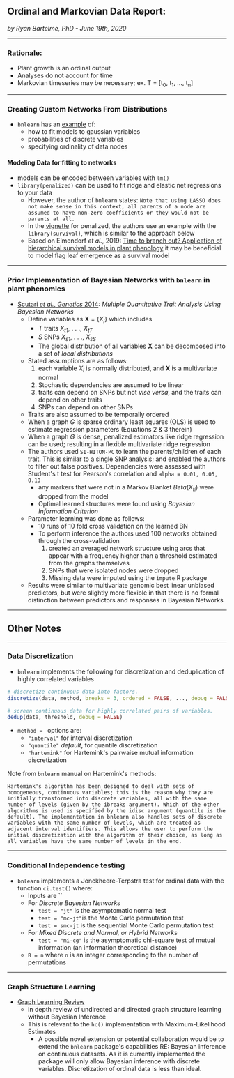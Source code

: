 ## Ordinal and Markovian Data Report:
*by Ryan Bartelme, PhD - June 19th, 2020*

---
### Rationale:

* Plant growth is an ordinal output
* Analyses do not account for time
* Markovian timeseries may be necessary; ex. T = [t<sub>0</sub>, t<sub>1</sub>, ..., t<sub>n</sub>]

---

### Creating Custom Networks From Distributions

* `bnlearn` has an [example](https://www.bnlearn.com/examples/custom/) of:
  * how to fit models to gaussian variables
  * probabilities of discrete variables
  * specifying ordinality of data nodes

#### Modeling Data for fitting to networks

* models can be encoded between variables with `lm()`
* `library(penalized)` can be used to fit ridge and elastic net regressions to your data
  * However, the author of `bnlearn` states: `Note that using LASSO does not make sense in this context, all parents of a node are assumed to have non-zero coefficients or they would not be parents at all.`
  * In the [vignette](https://cran.r-project.org/web/packages/penalized/vignettes/penalized.pdf) for penalized, the authors use an example with the `library(survival)`, which is similar to the approach below
  * Based on Elmendorf *et al.*, 2019: [Time to branch out? Application of hierarchical survival models in plant phenology](https://www.sciencedirect.com/science/article/pii/S0168192319303107?via%3Dihub) it may be beneficial to model flag leaf emergence as a survival model

---

### Prior Implementation of Bayesian Networks with `bnlearn` in plant phenomics

* [Scutari *et al.*, *Genetics* 2014](https://www.genetics.org/content/genetics/198/1/129.full.pdf): *Multiple Quantitative Trait Analysis Using Bayesian Networks*
  * Define variables as **X** = {*X*<sub>*i*</sub>} which includes
    * *T* traits *X*<sub>*t1*</sub>, . . ., *X*<sub>*tT*</sub>
    * *S* SNPs *X*<sub>*s1*</sub>, . . ., *X*<sub>*sS*</sub>
    * The global distribution of all variables **X** can be decomposed into a set of *local distributions*
  * Stated assumptions are as follows:
    1. each variable *X*<sub>*i*</sub> is normally distributed, and **X** is a multivariate normal
    2. Stochastic dependencies are assumed to be linear
    3. traits can depend on SNPs but not *vise versa*, and the traits can depend on other traits
    4. SNPs can depend on other SNPs
  * Traits are also assumed to be temporally ordered
  * When a graph *G* is sparse ordinary least squares (OLS) is used to estimate regression parameters (Equations 2 & 3 therein)
  * When a graph *G* is dense, penalized estimators like ridge regression can be used; resulting in a flexible multivariate ridge regression
  * The authors used `SI-HITON-PC` to learn the parents/children of each trait. This is similar to a single SNP analysis; and enabled the authors to filter out false positives. Dependencies were assessed with Student's t test for Pearson's correlation and `alpha = 0.01, 0.05, 0.10`
    *  any markers that were not in a Markov Blanket *Beta*(*X*<sub>*ti*</sub>) were dropped from the model
    * Optimal learned structures were found using *Bayesian Information Criterion*
  * Parameter learning was done as follows:
    * 10 runs of 10 fold cross validation on the learned BN
    * To perform inference the authors used 100 networks obtained through the cross-validation
      1. created an averaged network structure using arcs that appear with a frequency higher than a threshold estimated from the graphs themselves
      2. SNPs that were isolated nodes were dropped
      3. Missing data were imputed using the `impute` R package
  * Results were similar to multivariate genomic best linear unbiased predictors, but were slightly more flexible in that there is no formal distinction between predictors and responses in Bayesian Networks 


---

## Other Notes

---

### Data Discretization

* `bnlearn` implements the following for discretization and deduplication of highly correlated variables

```R
# discretize continuous data into factors.
discretize(data, method, breaks = 3, ordered = FALSE, ..., debug = FALSE)

# screen continuous data for highly correlated pairs of variables.
dedup(data, threshold, debug = FALSE)
```

* `method = ` options are:
  * `"interval"` for interval discretization
  * `"quantile"` *default*, for quantile discretization
  * `"hartemink"` for Hartemink's pairwaise mutual information discretization

Note from `bnlearn` manual on Hartemink's methods:

```
Hartemink's algorithm has been designed to deal with sets of homogeneous, continuous variables; this is the reason why they are initially transformed into discrete variables, all with the same number of levels (given by the ibreaks argument). Which of the other algorithms is used is specified by the idisc argument (quantile is the default). The implementation in bnlearn also handles sets of discrete variables with the same number of levels, which are treated as adjacent interval identifiers. This allows the user to perform the initial discretization with the algorithm of their choice, as long as all variables have the same number of levels in the end.
```
---

### Conditional Independence testing

* `bnlearn` implements a Jonckheere-Terpstra test for ordinal data with the function `ci.test()` where:
  * Inputs are ``
  * For *Discrete Bayesian Networks*
    * `test = "jt"` is the asymptomatic normal test
    * `test = "mc-jt"`is the Monte Carlo permutation test
    * `test = smc-jt` is the sequential Monte Carlo permutation test
  * For *Mixed Discrete and Normal, or Hybrid Networks*
    * `test = "mi-cg"` is the asymptomatic chi-square test of mutual information (an information theoretical distance)
  * `B = n` where `n` is an integer corresponding to the number of permutations

---

### Graph Structure Learning

* [Graph Learning Review](https://www.annualreviews.org/doi/pdf/10.1146/annurev-statistics-060116-053803)
  * in depth review of undirected and directed graph structure learning without Bayesian Inference
  * This is relevant to the `hc()` implementation with Maximum-Likelihood Estimates
    * A possible novel extension or potential collaboration would be to extend the `bnlearn` package's capabilities RE: Bayesian inference on continuous datasets. As it is currently implemented the package will only allow Bayesian inference with discrete variables. Discretization of ordinal data is less than ideal.
